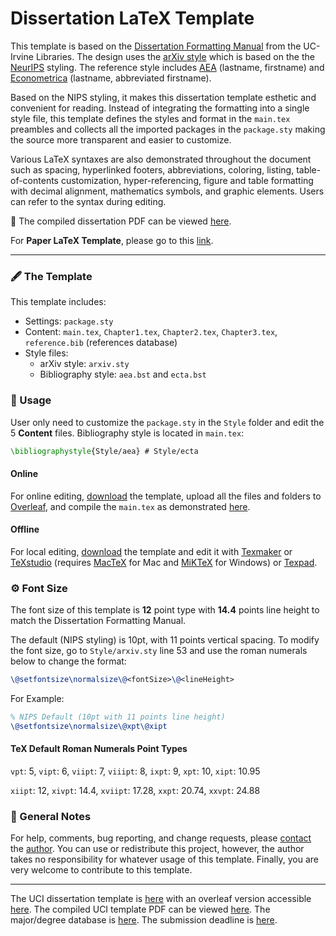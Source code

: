 # Dissertation LaTeX Template

This template is based on the [Dissertation Formatting Manual](https://guides.lib.uci.edu/gradmanual/home) from the UC-Irvine Libraries. The design uses the [arXiv style](https://github.com/kourgeorge/arxiv-style) which is based on the the [NeurIPS](https://nips.cc/) styling. The reference style includes [AEA](https://github.com/ShiroTakeda/econ-bst/blob/master/customization/econ-aea.bst) (lastname, firstname) and [Econometrica](https://github.com/ShiroTakeda/econ-bst/blob/master/customization/econ-econometrica.bst) (lastname, abbreviated firstname).

Based on the NIPS styling, it makes this dissertation template esthetic and convenient for reading. Instead of integrating the formatting into a single style file, this template defines the styles and format in the `main.tex` preambles and collects all the imported packages in the `package.sty` making the source more transparent and easier to customize.

Various LaTeX syntaxes are also demonstrated throughout the document such as spacing, hyperlinked footers, abbreviations, coloring, listing, table-of-contents customization, hyper-referencing, figure and table formatting with decimal alignment, mathematics symbols, and graphic elements. Users can refer to the syntax during editing.

🎉 The compiled dissertation PDF can be viewed [here](https://www.haochehsu.com/other/Dissertation_LaTeX_Template.pdf).

For **Paper LaTeX Template**, please go to this [link](https://github.com/howardhsumail/Paper-LaTeX-Template.git).

---

### 🖋 The Template
This template includes:
  - Settings: `package.sty`
  - Content: `main.tex`, `Chapter1.tex`, `Chapter2.tex`, `Chapter3.tex`, `reference.bib` (references database)
  - Style files:
    - arXiv style: `arxiv.sty`
    - Bibliography style: `aea.bst` and `ecta.bst`

### 📐 Usage

User only need to customize the `package.sty` in the `Style` folder and edit the 5 **Content** files. Bibliography style is located in `main.tex`: 

```tex
\bibliographystyle{Style/aea} # Style/ecta
```

#### Online

For online editing, [download](https://github.com/howardhsumail/Dissertation-LaTeX-Template/archive/refs/heads/main.zip) the template, upload all the files and folders to [Overleaf](https://www.overleaf.com/), and compile the `main.tex` as demonstrated [here](https://www.overleaf.com/read/ptbfthrmnmrv).

#### Offline

For local editing, [download](https://github.com/howardhsumail/Dissertation-LaTeX-Template/archive/refs/heads/main.zip) the template and edit it with [Texmaker](https://www.xm1math.net/texmaker/) or [TeXstudio](https://www.texstudio.org/) (requires [MacTeX](https://www.tug.org/mactex/) for Mac and [MiKTeX](https://miktex.org/download) for Windows) or [Texpad](https://apps.apple.com/us/app/texpad-latex-editor/id458866234?mt=12).

### ⚙️ Font Size

The font size of this template is **12** point type with **14.4** points line height to match the Dissertation Formatting Manual.

The default (NIPS styling) is 10pt, with 11 points vertical spacing. To modify the font size, go to `Style/arxiv.sty` line 53 and use the roman numerals below to change the format:

```tex
\@setfontsize\normalsize\@<fontSize>\@<lineHeight>
```

For Example:

```tex
% NIPS Default (10pt with 11 points line height)
\@setfontsize\normalsize\@xpt\@xipt
```

#### TeX Default Roman Numerals Point Types 
`vpt`: 5, `vipt`: 6, `viipt`: 7, `viiipt`: 8, `ixpt`: 9, `xpt`: 10, `xipt`: 10.95

`xiipt`: 12, `xivpt`: 14.4, `xviipt`: 17.28, `xxpt`: 20.74, `xxvpt`: 24.88

### 📒 General Notes

For help, comments, bug reporting, and change requests, please [contact](mailto:howardhsumail@gmail.com) the [author](https://www.haochehsu.com/). You can use or redistribute this project, however, the author takes no responsibility for whatever usage of this template. Finally, you are very welcome to contribute to this template.

---

The UCI dissertation template is [here](https://guides.lib.uci.edu/gradmanual/templates) with an overleaf version accessible [here](https://www.overleaf.com/latex/templates/university-of-california-irvine-thesis/bzsqmxszcpny). The compiled UCI template PDF can be viewed [here](https://www.haochehsu.com/other/uci_thesis_template.pdf). The major/degree database is [here](https://www.reg.uci.edu/mdsd/). The submission deadline is [here](https://etd.lib.uci.edu/).
